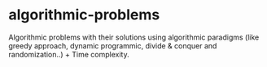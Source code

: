# algorithmic-problems
Algorithmic problems with their solutions using algorithmic paradigms (like greedy approach, dynamic programmic, divide &amp; conquer and randomization..) + Time complexity. 
